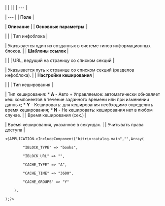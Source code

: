 |  |  |  |
| --- |

| --- |
| **Поле** |

| **Описание** |
| **Основные параметры** |

| |
| Тип инфоблока |

| Указывается один из созданных в системе типов информационных блоков. |
| **Шаблоны ссылок** |

| |
| URL, ведущий на страницу со списком секций |

| Указывается путь к странице со списком секций (разделов инфоблока). |
| **Настройки кеширования** |

| |
| Тип кеширования |

| Тип кеширования:  * **A** - Авто + Управляемое: автоматически обновляет кеш компонентов в течение заданного времени или при изменении данных; * **Y** - Кешировать: для кеширования необходимо определить время кеширования; * **N** - Не кешировать: кеширования нет в любом случае. |
| Время кеширования (сек.) |

| Время кеширования, указанное в секундах. |
| Учитывать права доступа |

```
<$APPLICATION->IncludeComponent("bitrix:catalog.main","",Array(

		"IBLOCK_TYPE" => "books",

		"IBLOCK_URL" => "",

		"CACHE_TYPE" => "A",

		"CACHE_TIME" => "3600",

		"CACHE_GROUPS" => "Y"

	),

);?>


```